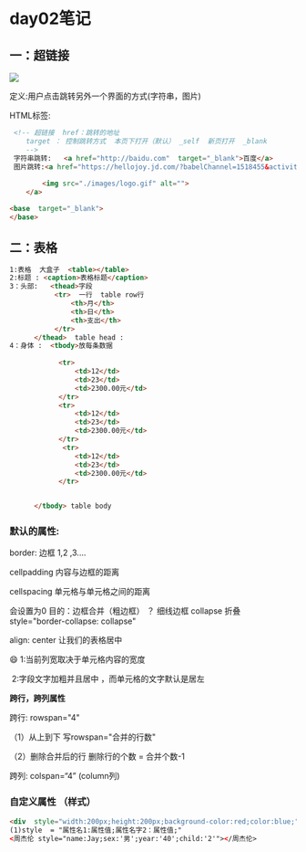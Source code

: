 # day02笔记

## 一：超链接

![](E:\0408课堂代码\day02\笔记\media\超链接.png)

定义:用户点击跳转另外一个界面的方式(字符串，图片)

HTML标签:  <a></a>

````html
 <!-- 超链接  href：跳转的地址
    target ： 控制跳转方式  本页下打开（默认） _self  新页打开  _blank
    -->
 字符串跳转:   <a href="http://baidu.com"  target="_blank">百度</a>
 图片跳转:<a href="https://hellojoy.jd.com/?babelChannel=1518455&activityId=9688&source=01"           target="_blank">
    
        <img src="./images/logo.gif" alt="">
    </a>


````

   <!-- 必须写在head  功能：一次性设置所有a链接的打开方式-->

```html
<base  target="_blank">
</base>

```

## 二：表格

```html
1:表格  大盒子  <table></table>
2:标题 : <caption>表格标题</caption> 
3：头部:   <thead>字段
           <tr>  一行  table row行
               <th>月</th>
               <th>日</th>
               <th>支出</th>
           </tr>
      </thead>  table head :
4：身体 :  <tbody>放每条数据
    
            <tr>
                <td>12</td>
                <td>23</td>
                <td>2300.00元</td>
            </tr>
            <tr>
                <td>12</td>
                <td>23</td>
                <td>2300.00元</td>
            </tr>
             <tr>
                <td>12</td>
                <td>23</td>
                <td>2300.00元</td>
            </tr>


      </tbody> table body

```

### **默认的属性:**

  border: 边框  1,2 ,3....  

  cellpadding 内容与边框的距离

  cellspacing  单元格与单元格之间的距离

 会设置为0 目的：边框合并（粗边框）  ？ 细线边框 collapse 折叠 style="border-collapse: collapse"

 align: center  让我们的表格居中

:smile: 1:当前列宽取决于单元格内容的宽度

​    2:字段文字加粗并且居中  ，而单元格的文字默认是居左





**跨行，跨列属性**

跨行:  rowspan="4"

（1）从上到下  写rowspan="合并的行数"

（2）删除合并后的行  删除行的个数 = 合并个数-1

跨列: colspan=“4” (column列)







### 自定义属性 （样式）

````html
<div  style="width:200px;height:200px;background-color:red;color:blue;"></div>
(1)style  = "属性名1:属性值;属性名字2：属性值;"
<周杰伦 style="name:Jay;sex:'男';year:'40';child:'2'"></周杰伦>


````





